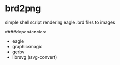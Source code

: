 brd2png
=======

simple shell script rendering eagle .brd files to images

####dependencies:


* eagle
* graphicsmagic
* gerbv
* librsvg (rsvg-convert)



